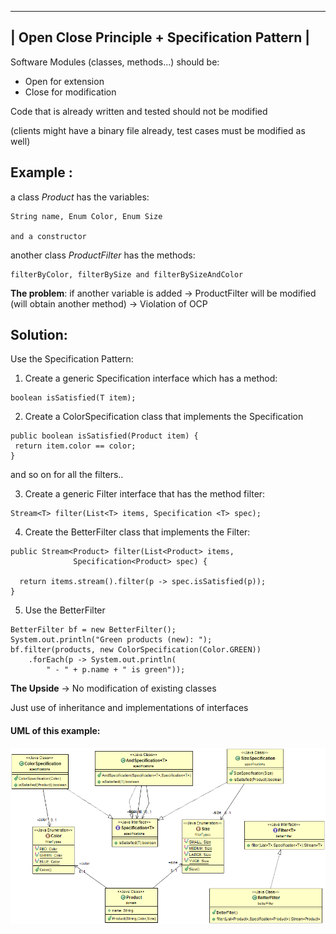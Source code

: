 -------------------------------------------------
| Open Close Principle  + Specification Pattern |
-------------------------------------------------

Software Modules (classes, methods...) should be:
* Open for extension
* Close for modification

Code that is already written and tested should not be modified

(clients might have a binary file already, test cases must be modified as well)

Example :
---------
a class *Product* has the variables:

	String name, Enum Color, Enum Size
	
	and a constructor
	
another class *ProductFilter* has the methods:

	filterByColor, filterBySize and filterBySizeAndColor
	
**The problem**: if another variable is added &rarr; ProductFilter will be modified (will obtain another method) &rarr; Violation of OCP

Solution:
--------
Use the Specification Pattern:

1) Create a generic Specification<T> interface which has a method:  
```
boolean isSatisfied(T item);
```
		
2) Create a ColorSpecification class that implements the Specification
 ```
public boolean isSatisfied(Product item) {
  return item.color == color;
}
 ```
 and so on for all the filters..
	
	
3) Create a generic Filter interface that has the method filter:
 ```
Stream<T> filter(List<T> items, Specification <T> spec);
 ```
		
	
 4) Create the BetterFilter class that implements the Filter:
```
public Stream<Product> filter(List<Product> items,
              Specification<Product> spec) {

  return items.stream().filter(p -> spec.isSatisfied(p));
}
 ```
 
 5) Use the BetterFilter
```
BetterFilter bf = new BetterFilter();
System.out.println("Green products (new): ");
bf.filter(products, new ColorSpecification(Color.GREEN))
    .forEach(p -> System.out.println(
        " - " + p.name + " is green"));	
 ```
	
**The Upside** &rarr; No modification of existing classes

Just use of inheritance and implementations of interfaces

#### UML of this example:


![UML design](Open_Close_Specification_Pattern.png)
